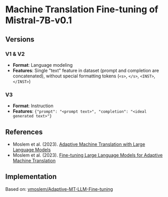 # Machine Translation Fine-tuning of Mistral-7B-v0.1

## Versions

### V1 & V2
- **Format**: Language modeling
- **Features**: Single "text" feature in dataset (prompt and completion are concatenated), without special formatting tokens (`<s>`, `</s>`, `<INST>`, `</INST>`)

### V3
- **Format**: Instruction
- **Features**: `{"prompt": "<prompt text>", "completion": "<ideal generated text>"}`

## References

- Moslem et al. (2023). [Adaptive Machine Translation with Large Language Models](https://doi.org/10.48550/arXiv.2301.13294)
- Moslem et al. (2023). [Fine-tuning Large Language Models for Adaptive Machine Translation](https://doi.org/10.48550/arXiv.2312.12740)

## Implementation

Based on: [ymoslem/Adaptive-MT-LLM-Fine-tuning](https://github.com/ymoslem/Adaptive-MT-LLM-Fine-tuning)